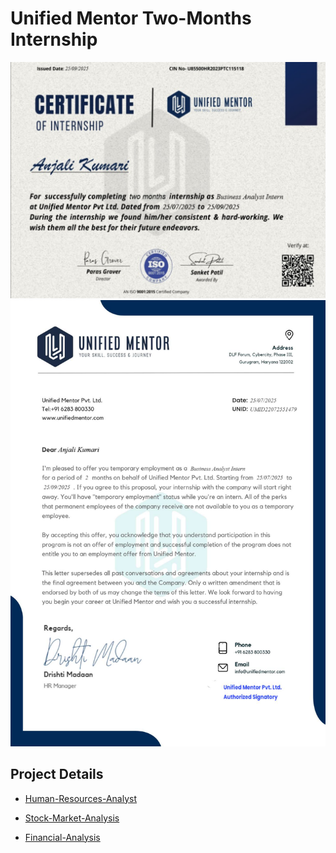 # Unified Mentor Two-Months Internship
<picture>
<img src ="https://github.com/Anjalikumariyes/Unified-Mentor-Internship-Projects/blob/main/Certificate.pdf"/>
</picture>
<img src="https://github.com/Anjalikumariyes/Unified-Mentor-Internship-Projects/blob/main/OfferLetter.pdf"/>

## Project Details
* <a href = "https://github.com/Anjalikumariyes/Human-Resources-Analyst">Human-Resources-Analyst</a>

* <a href = "https://github.com/Anjalikumariyes/Stock-Market-Analysis">Stock-Market-Analysis</a>

* <a href = "https://github.com/Anjalikumariyes/Financial-Analysis-Report-Using-Tableau">Financial-Analysis</a>

